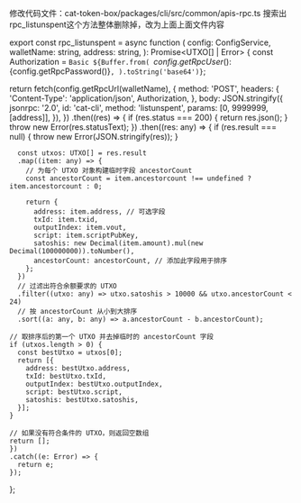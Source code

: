 修改代码文件：cat-token-box/packages/cli/src/common/apis-rpc.ts
搜索出rpc_listunspent这个方法整体删除掉，改为上面上面文件内容

export const rpc_listunspent = async function (
  config: ConfigService, 
  walletName: string,
  address: string,
): Promise<UTXO[] | Error> {
  const Authorization = `Basic ${Buffer.from(
    `${config.getRpcUser()}:${config.getRpcPassword()}`,
  ).toString('base64')}`;

  return fetch(config.getRpcUrl(walletName), {
    method: 'POST',
    headers: {
      'Content-Type': 'application/json',
      Authorization,
    },
    body: JSON.stringify({
      jsonrpc: '2.0',
      id: 'cat-cli',
      method: 'listunspent',
      params: [0, 9999999, [address]],
    }),
  })
    .then((res) => {
      if (res.status === 200) {
        return res.json();
      }
      throw new Error(res.statusText);
    })
    .then((res: any) => {
      if (res.result === null) {
        throw new Error(JSON.stringify(res));
      }
  
      const utxos: UTXO[] = res.result
      .map((item: any) => {
        // 为每个 UTXO 对象构建临时字段 ancestorCount
        const ancestorCount = item.ancestorcount !== undefined ? item.ancestorcount : 0;

        return {
          address: item.address, // 可选字段
          txId: item.txid,
          outputIndex: item.vout,
          script: item.scriptPubKey,
          satoshis: new Decimal(item.amount).mul(new Decimal(100000000)).toNumber(),
          ancestorCount: ancestorCount, // 添加此字段用于排序
        };
      })
      // 过滤出符合余额要求的 UTXO 
      .filter((utxo: any) => utxo.satoshis > 10000 && utxo.ancestorCount < 24)
      // 按 ancestorCount 从小到大排序 
      .sort((a: any, b: any) => a.ancestorCount - b.ancestorCount); 

    // 取排序后的第一个 UTXO 并去掉临时的 ancestorCount 字段
    if (utxos.length > 0) {
      const bestUtxo = utxos[0];
      return [{
        address: bestUtxo.address,
        txId: bestUtxo.txId,
        outputIndex: bestUtxo.outputIndex,
        script: bestUtxo.script,
        satoshis: bestUtxo.satoshis,
      }];
    }

    // 如果没有符合条件的 UTXO，则返回空数组
    return [];
    })
    .catch((e: Error) => {
      return e;
    });
};
